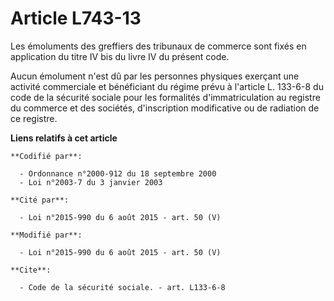 # Article L743-13

Les émoluments des greffiers des tribunaux de commerce sont fixés en application du titre IV bis du livre IV du présent code.

Aucun émolument n'est dû par les personnes physiques exerçant une activité commerciale et bénéficiant du régime prévu à
l'article L. 133-6-8 du code de la sécurité sociale pour les formalités d'immatriculation au registre du commerce et des
sociétés, d'inscription modificative ou de radiation de ce registre.

**Liens relatifs à cet article**

	**Codifié par**:

	  - Ordonnance n°2000-912 du 18 septembre 2000
	  - Loi n°2003-7 du 3 janvier 2003

	**Cité par**:

	  - Loi n°2015-990 du 6 août 2015 - art. 50 (V)

	**Modifié par**:

	  - Loi n°2015-990 du 6 août 2015 - art. 50 (V)

	**Cite**:

	  - Code de la sécurité sociale. - art. L133-6-8
